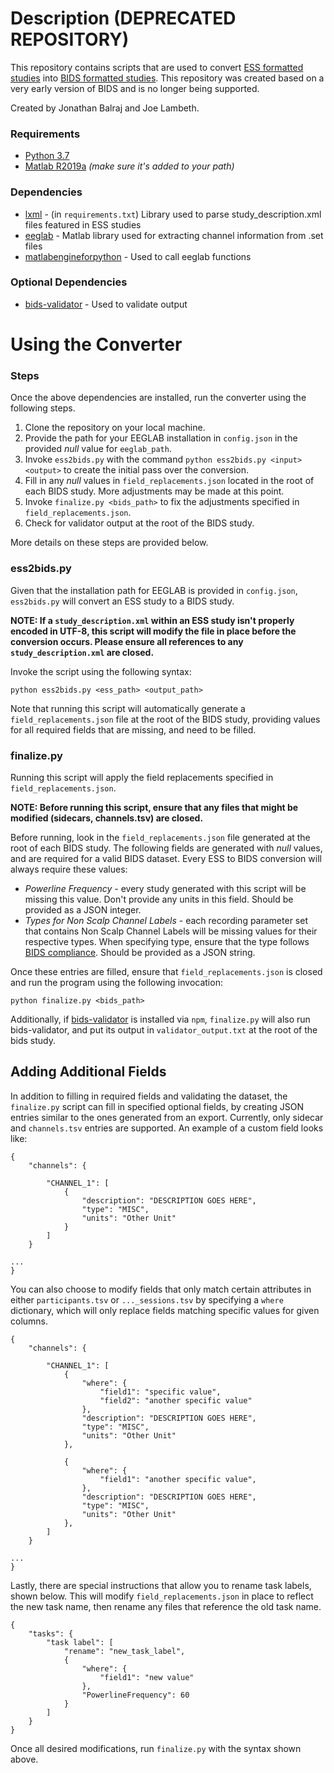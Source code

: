 # Description (DEPRECATED REPOSITORY)

This repository contains scripts that are used to convert [ESS formatted studies](http://www.eegstudy.org/) into [BIDS formatted studies](https://bids.neuroimaging.io/). This repository was created based on a very early version of BIDS and is no longer being supported.

Created by Jonathan Balraj and Joe Lambeth.

### Requirements

* [Python 3.7](https://www.python.org/downloads/release/python-374/)
* [Matlab R2019a](https://www.mathworks.com/products/new_products/latest_features.html) *(make sure it's added to your path)*

### Dependencies

* [lxml](https://lxml.de/) - (in `requirements.txt`) Library used to parse study_description.xml files featured in ESS studies
* [eeglab](https://sccn.ucsd.edu/eeglab/index.php) - Matlab library used for extracting channel information from .set files
* [matlabengineforpython](https://www.mathworks.com/help/matlab/matlab_external/get-started-with-matlab-engine-for-python.html) - Used to call eeglab functions

### Optional Dependencies
* [bids-validator](https://github.com/bids-standard/bids-validator) - Used to validate output

# Using the Converter

### Steps
Once the above dependencies are installed, run the converter using the following steps.

1. Clone the repository on your local machine.
2. Provide the path for your EEGLAB installation in `config.json` in the provided *null* value for `eeglab_path`.
3. Invoke `ess2bids.py` with the command `python ess2bids.py <input> <output>`  to create the initial pass over the conversion.
4. Fill in any *null* values in `field_replacements.json` located in the root of each BIDS study. More adjustments may be made at this point.
5. Invoke `finalize.py <bids_path>` to fix the adjustments specified in `field_replacements.json`.
6. Check for validator output at the root of the BIDS study.

More details on these steps are provided below.

### ess2bids.py

Given that the installation path for EEGLAB is provided in `config.json`, `ess2bids.py` will convert an ESS study to a BIDS study.

**NOTE: If a `study_description.xml` within an ESS study isn't properly encoded in UTF-8, this script will modify the file in place before the conversion occurs. Please ensure all references to any `study_description.xml` are closed.**

Invoke the script using the following syntax:

`python ess2bids.py <ess_path> <output_path>`

Note that running this script will automatically generate a `field_replacements.json` file at the root of the BIDS study, providing values for all required fields that are missing, and need to be filled.

### finalize.py

Running this script will apply the field replacements specified in `field_replacements.json`.

**NOTE: Before running this script, ensure that any files that might be modified (sidecars, channels.tsv) are closed.**

Before running, look in the `field_replacements.json` file generated at the root of each BIDS study. The following fields are generated with *null* values, and are required for a valid BIDS dataset. Every ESS to BIDS conversion will always require these values:

* *Powerline Frequency* - every study generated with this script will be missing this value. Don't provide any units in this field. Should be provided as a JSON integer.
* *Types for Non Scalp Channel Labels* - each recording parameter set that contains Non Scalp Channel Labels will be missing values for their respective types. When specifying type, ensure that the type follows [BIDS compliance](https://bids-specification.readthedocs.io/en/stable/04-modality-specific-files/03-electroencephalography.html). Should be provided as a JSON string.

Once these entries are filled, ensure that `field_replacements.json` is closed and run the program using the following invocation:

`python finalize.py <bids_path>`

Additionally, if [bids-validator](https://github.com/bids-standard/bids-validator) is installed via `npm`, `finalize.py` will also run bids-validator, and put its output in `validator_output.txt` at the root of the bids study.

## Adding Additional Fields

In addition to filling in required fields and validating the dataset, the `finalize.py` script can fill in specified optional fields, by creating JSON entries similar to the ones generated from an export. 
Currently, only sidecar and `channels.tsv` entries are supported. An example of a custom field looks like:

```
{
    "channels": {

        "CHANNEL_1": [
            {
                "description": "DESCRIPTION GOES HERE", 
                "type": "MISC",
                "units": "Other Unit"
            }
        ]
    }

...
}
```

You can also choose to modify fields that only match certain attributes in either `participants.tsv` or `..._sessions.tsv`
by specifying a `where` dictionary, which will only replace fields matching specific values for given columns.


```
{
    "channels": {

        "CHANNEL_1": [
            {
                "where": {
                    "field1": "specific value",
                    "field2": "another specific value"
                },
                "description": "DESCRIPTION GOES HERE", 
                "type": "MISC",
                "units": "Other Unit"
            },

            {
                "where": {
                    "field1": "another specific value",
                },
                "description": "DESCRIPTION GOES HERE", 
                "type": "MISC",
                "units": "Other Unit"
            },
        ]
    }

...
}

```

Lastly, there are special instructions that allow you to rename task labels, shown below. This will modify `field_replacements.json` in place to reflect the new task name, then rename any files that reference the old task name.

```
{
    "tasks": {
        "task label": [
            "rename": "new_task_label",
            {
                "where": {
                    "field1": "new value"
                },
                "PowerlineFrequency": 60
            }
        ]
    }
}

```

Once all desired modifications, run `finalize.py` with the syntax shown above.
